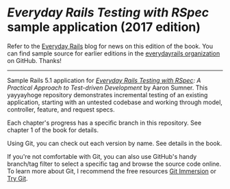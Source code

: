 # *Everyday Rails Testing with RSpec* sample application (2017 edition)

Refer to the [Everyday Rails] blog for news on this edition of the book. You
can find sample source for earlier editions in the [everydayrails
organization] on GitHub. Thanks!

---

Sample Rails 5.1 application for *[Everyday Rails Testing with RSpec]: A
Practical Approach to Test-driven Development* by Aaron Sumner. This yayyayhoge
repository demonstrates incremental testing of an existing application,
starting with an untested codebase and working through model, controller,
feature, and request specs.

Each chapter's progress has a specific branch in this repository. See chapter
1 of the book for details.

Using Git, you can check out each version by name. See details in the book.

If you're not comfortable with Git, you can also use GitHub's handy branch/tag
filter to select a specific tag and browse the source code online. To learn
more about Git, I recommend the free resources [Git Immersion] or [Try Git].

[Everyday Rails]: https://everydayrails.com
[everydayrails organization]: https://github.com/everydayrails
[Everyday Rails Testing with RSpec]: https://leanpub.com/everydayrailsrspec
[Git Immersion]: http://gitimmersion.com/
[Try Git]: http://www.codeschool.com/courses/try-git
